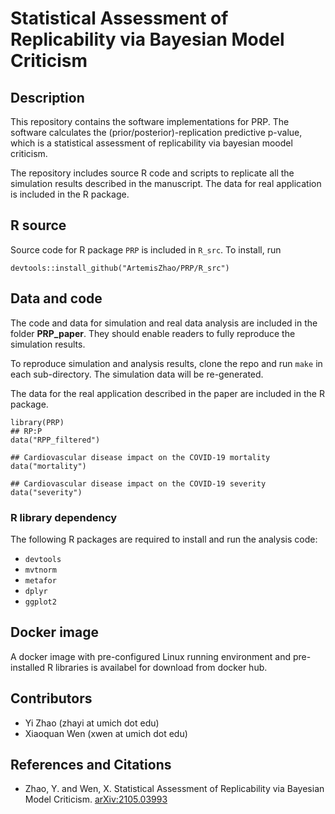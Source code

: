# Statistical Assessment of Replicability via Bayesian Model Criticism

## Description

This repository contains the software implementations for PRP. The software calculates the (prior/posterior)-replication predictive p-value, which is a statistical assessment of replicability via bayesian moodel criticism.

The repository includes source R code and scripts to replicate all the simulation results described in the manuscript. The data for real application is included in the R package.

## R source
Source code for R package `PRP` is included in `R_src`. To install, run

```{r}
devtools::install_github("ArtemisZhao/PRP/R_src")
```

## Data and code
The code and data for simulation and real data analysis are included in the folder __PRP_paper__. They should enable readers to fully reproduce the simulation results.

To reproduce simulation and analysis results, clone the repo and run ```make``` in each sub-directory. The simulation data will be re-generated. 

The data for the real application described in the paper are included in the R package.

```{r}
library(PRP)
## RP:P 
data("RPP_filtered")

## Cardiovascular disease impact on the COVID-19 mortality
data("mortality")

## Cardiovascular disease impact on the COVID-19 severity
data("severity")
```

### R library dependency

The following R packages are required to install and run the analysis code:

+ ```devtools```
+ ```mvtnorm```
+ ```metafor```
+ ```dplyr```
+ ```ggplot2```

## Docker image

A docker image with pre-configured Linux running environment and pre-installed R libraries is availabel for download from docker hub.


## Contributors

+ Yi Zhao (zhayi at umich dot edu)
+ Xiaoquan Wen (xwen at umich dot edu)

## References and Citations

+ Zhao, Y. and Wen, X. Statistical Assessment of Replicability via Bayesian Model Criticism. [arXiv:2105.03993](https://arxiv.org/abs/2105.03993) 
